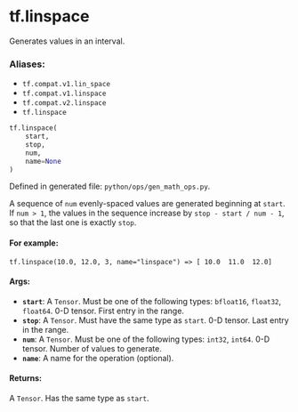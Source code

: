 <div itemscope itemtype="http://developers.google.com/ReferenceObject">
<meta itemprop="name" content="tf.linspace" />
<meta itemprop="path" content="Stable" />
</div>

# tf.linspace

Generates values in an interval.

### Aliases:

* `tf.compat.v1.lin_space`
* `tf.compat.v1.linspace`
* `tf.compat.v2.linspace`
* `tf.linspace`

``` python
tf.linspace(
    start,
    stop,
    num,
    name=None
)
```



Defined in generated file: `python/ops/gen_math_ops.py`.

<!-- Placeholder for "Used in" -->

A sequence of `num` evenly-spaced values are generated beginning at `start`.
If `num > 1`, the values in the sequence increase by `stop - start / num - 1`,
so that the last one is exactly `stop`.

#### For example:



```
tf.linspace(10.0, 12.0, 3, name="linspace") => [ 10.0  11.0  12.0]
```

#### Args:


* <b>`start`</b>: A `Tensor`. Must be one of the following types: `bfloat16`, `float32`, `float64`.
  0-D tensor. First entry in the range.
* <b>`stop`</b>: A `Tensor`. Must have the same type as `start`.
  0-D tensor. Last entry in the range.
* <b>`num`</b>: A `Tensor`. Must be one of the following types: `int32`, `int64`.
  0-D tensor. Number of values to generate.
* <b>`name`</b>: A name for the operation (optional).


#### Returns:

A `Tensor`. Has the same type as `start`.
